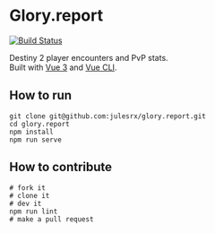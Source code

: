 # Glory.report

[![Build Status](https://travis-ci.com/julesrx/glory.report.svg?branch=master)](https://travis-ci.com/julesrx/glory.report)

Destiny 2 player encounters and PvP stats.  
Built with [Vue 3](https://v3.vuejs.org/) and [Vue CLI](https://cli.vuejs.org/).

## How to run
```
git clone git@github.com:julesrx/glory.report.git
cd glory.report
npm install
npm run serve
```

## How to contribute
```
# fork it
# clone it
# dev it
npm run lint
# make a pull request
```